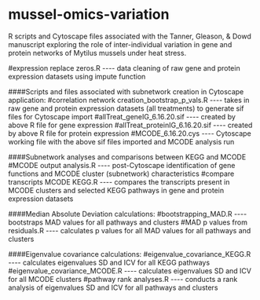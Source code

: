 # mussel-omics-variation
R scripts and Cytoscape files associated with the Tanner, Gleason, &amp; Dowd manuscript exploring the role of inter-individual variation in gene and protein networks of Mytilus mussels under heat stress.

#expression replace zeros.R ---- data cleaning of raw gene and protein expression datasets using impute function

####Scripts and files associated with subnetwork creation in Cytoscape application:
#correlation network creation_bootstrap_p_vals.R ---- takes in raw gene and protein expression datasets (all treatments) to generate sif files for Cytoscape import
#allTreat_geneIG_6.16.20.sif ---- created by above R file for gene expression
#allTreat_proteinIG_6.16.20.sif ---- created by above R file for protein expression
#MCODE_6.16.20.cys ---- Cytoscape working file with the above sif files imported and MCODE analysis run

####Subnetwork analyses and comparisons between KEGG and MCODE
#MCODE output analysis.R ---- post-Cytoscape identification of gene functions and MCODE cluster (subnetwork) characteristics 
#compare transcripts MCODE KEGG.R ---- compares the transcripts present in MCODE clusters and selected KEGG pathways in gene and protein expression datasets

####Median Absolute Deviation calculations:
#bootstrapping_MAD.R ---- bootstraps MAD values for all pathways and clusters
#MAD p values from residuals.R ---- calculates p values for all MAD values for all pathways and clusters

####Eigenvalue covariance calculations:
#eigenvalue_covariance_KEGG.R ---- calculates eigenvalues SD and ICV for all KEGG pathways
#eigenvalue_covariance_MCODE.R ---- calculates eigenvalues SD and ICV for all MCODE clusters
#pathway rank analyses.R ---- conducts a rank analysis of eigenvalues SD and ICV for all pathways and clusters

